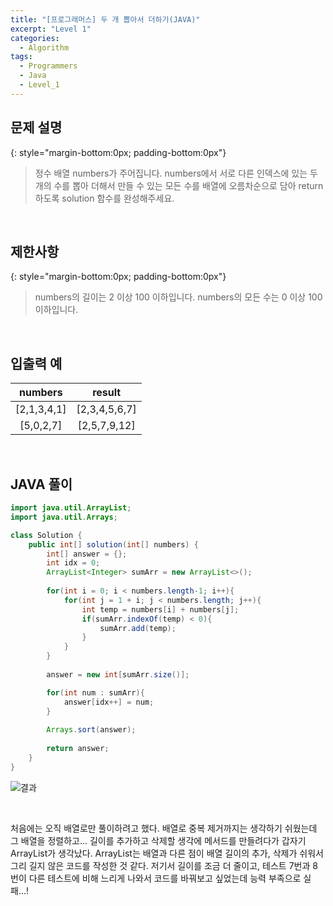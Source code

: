 ```yaml
---
title: "[프로그래머스] 두 개 뽑아서 더하기(JAVA)"
excerpt: "Level 1"
categories: 
  - Algorithm
tags: 
  - Programmers
  - Java
  - Level_1
---
```



## 문제 설명
{: style="margin-bottom:0px; padding-bottom:0px"}

> 정수 배열 numbers가 주어집니다. numbers에서 서로 다른 인덱스에 있는 두 개의 수를 뽑아 더해서 만들 수 있는 모든 수를 배열에 오름차순으로 담아 return 하도록 solution 함수를 완성해주세요.

<br>

## 제한사항
{: style="margin-bottom:0px; padding-bottom:0px"}
> numbers의 길이는 2 이상 100 이하입니다.
numbers의 모든 수는 0 이상 100 이하입니다.

<br>

## 입출력 예


|numbers|result|
|:---------:|:------:|
|[2,1,3,4,1] | [2,3,4,5,6,7] | 
|[5,0,2,7] | [2,5,7,9,12]|

<br>

## JAVA 풀이

```java
import java.util.ArrayList;
import java.util.Arrays;

class Solution {
    public int[] solution(int[] numbers) {
        int[] answer = {};
        int idx = 0;
        ArrayList<Integer> sumArr = new ArrayList<>();
        
        for(int i = 0; i < numbers.length-1; i++){
            for(int j = 1 + i; j < numbers.length; j++){
                int temp = numbers[i] + numbers[j];
                if(sumArr.indexOf(temp) < 0){
                    sumArr.add(temp);
                }
            }
        }
        
        answer = new int[sumArr.size()];

        for(int num : sumArr){
            answer[idx++] = num;
        }
        
        Arrays.sort(answer);
        
        return answer;
    }
}
```


![결과](https://user-images.githubusercontent.com/70805241/113682824-84466e80-96fe-11eb-83cf-b50315b7bb68.png)

<br>

처음에는 오직 배열로만 풀이하려고 했다. 배열로 중복 제거까지는 생각하기 쉬웠는데 그 배열을 정렬하고... 길이를 추가하고 삭제할 생각에 메서드를 만들려다가 갑자기 ArrayList가 생각났다. ArrayList는 배열과 다른 점이 배열 길이의 추가, 삭제가 쉬워서 그리 길지 않은 코드를 작성한 것 같다. 저기서 길이를 조금 더 줄이고, 테스트 7번과 8번이 다른 테스트에 비해 느리게 나와서 코드를 바꿔보고 싶었는데 능력 부족으로 실패...!

